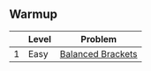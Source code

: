 ## Warmup


|     | Level  | Problem |
|-----|--------|---------|
| 1   | Easy   | [Balanced Brackets](https://github.com/rdvnabay/hackerrank-algorithms/blob/master/src/DataStructures/Stacks/Solutions/BalancedBrackets.cs) | 
